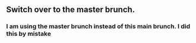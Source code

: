 ## Switch over to the master brunch.

### I am using the master brunch instead of this main brunch. I did this by mistake
